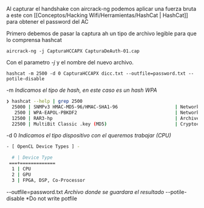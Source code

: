 Al capturar el handshake con aircrack-ng podemos aplicar una fuerza bruta a este con [[Conceptos/Hacking Wifi/Herramientas/HashCat | HashCat]] 
para obtener el password del AC 

Primero debemos de pasar la captura ah un tipo de archivo legible para que lo comprensa hashcat

	aircrack-ng -j CapturaHCCAPX CapturaDeAuth-01.cap

Con el parametro *-j* y el nombre del nuevo archivo.

	hashcat -m 2500 -d 0 CapturaHCCAPX dicc.txt --outfile=password.txt --potile-disable

-m *Indicamos el tipo de hash, en este caso es un hash WPA*

``` bash
❯ hashcat --help | grep 2500
  25000 | SNMPv3 HMAC-MD5-96/HMAC-SHA1-96                     | Network Protocol
   2500 | WPA-EAPOL-PBKDF2                                    | Network Protocol
  12500 | RAR3-hp                                             | Archive
  22500 | MultiBit Classic .key (MD5)                         | Cryptocurrency Wallet
```

-d 0 *Indicamos el tipo dispositivo con el queremos trabajar (CPU)*
``` bash
- [ OpenCL Device Types ] -

  # | Device Type
 ===+=============
  1 | CPU
  2 | GPU
  3 | FPGA, DSP, Co-Processor
```

--outfile=password.txt *Archivo donde se guardara el resultado*
--potile-disable *Do not write potfile  

